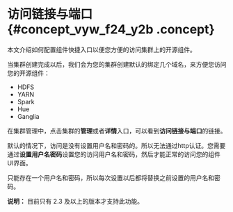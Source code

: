# 访问链接与端口 {#concept_vyw_f24_y2b .concept}

本文介绍如何配置组件快捷入口以便您方便的访问集群上的开源组件。

当集群创建完成以后，我们会为您的集群创建默认的绑定几个域名，来方便您访问您的开源组件：

-   HDFS
-   YARN
-   Spark
-   Hue
-   Ganglia

在集群管理中，点击集群的**管理**或者**详情**入口，可以看到**访问链接与端口**的链接。

默认的情况下，访问是没有设置用户名和密码的。所以无法通过http认证。您需要通过**设置用户名密码**设置您的访问用户名和密码，然后才能正常的访问您的组件UI界面。

只能存在一个用户名和密码，所以每次设置以后都将替换之前设置的用户名和密码。

**说明：** 目前只有 2.3 及以上的版本才支持此功能。

